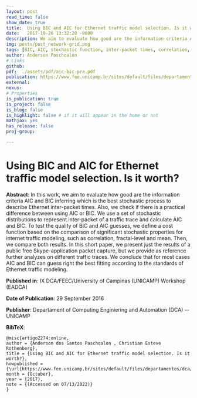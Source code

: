 ```yaml
---
layout: post
read_time: false
show_date: true
title:  Using BIC and AIC for Ethernet traffic model selection. Is it worth?
date:   2017-10-26 13:32:20 -0600
description: We aim to evaluate how good are the information criteria AIC and BIC inferring which is the best stochastic process to describe Ethernet inter-packet times.
img: posts/post_network-grid.png 
tags: [BIC, AIC, stochastic function, inter-packet times, correlation, Hurst exponent, heavy-tailed distribution]
author: Anderson Paschoalon 
# Links
github: 
pdf:  ./assets/pdf/aic-bic-pre.pdf
publication: https://www.fee.unicamp.br/sites/default/files/departamentos/dca/eadca/eadcax/trabalhos/artigo_22_Using_BIC_AID_Ethernet_Traffic_Anderson_Prof_Christian.pdf
external:
nexus: 
# Properties
is_publication: true
is_project: false
is_blog: false
is_highlight: false # if it will appear in the home or not
mathjax: yes
has_release: false
proj-group: 

---
```


# Using BIC and AIC for Ethernet traffic model selection. Is it worth?

**Abstract**: In this work, we aim to evaluate how good are the information criteria AIC and BIC inferring which
is the best stochastic process to describe Ethernet inter-packet times. Also, we check if there is a practical difference
between using AIC or BIC. We use a set of stochastic distributions to represent inter-packet of a traffic trace and calculate AIC and BIC. To test the quality of BIC and AIC guesses, we define a cost function based on the comparison
of significant stochastic properties for internet traffic modeling, such as correlation, fractal-level and mean. Then,
we compare both results. In this short paper, we present just the results of a public free Skype-application packet
capture, but we provide as reference further analyzes on different traffic traces. We conclude that for most cases AIC
and BIC can guess right the best fitting according to the standards of Ethernet traffic modeling.

**Published in**: IX DCA/FEEC/University of Campinas (UNICAMP) Workshop (EADCA)

**Date of Publication**: 29 September 2016

**Publisher**:  Departament of Computing Enginiering and Automation (DCA) -- UNICAMP

**BibTeX**:
```
@misc{artigo2274:online,
author = {Anderson dos Santos Paschoalon , Christian Esteve Rothenberg},
title = {Using BIC and AIC for Ethernet traffic model selection. Is it worth?},
howpublished = {\url{https://www.fee.unicamp.br/sites/default/files/departamentos/dca/eadca/eadcax/trabalhos/artigo_22_Using_BIC_AID_Ethernet_Traffic_Anderson_Prof_Christian.pdf}},
month = {Octuber},
year = {2017},
note = {(Accessed on 07/13/2022)}
}
```


